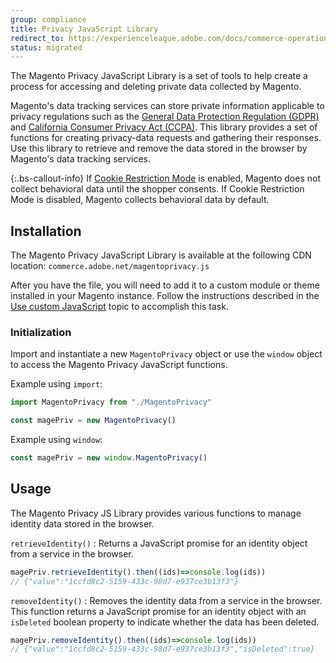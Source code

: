 ```yaml
---
group: compliance
title: Privacy JavaScript Library
redirect_to: https://experienceleague.adobe.com/docs/commerce-operations/security-and-compliance/privacy/javascript-library.html
status: migrated
---
```


<!-- TODO: Unpublish this topic and create a topic redirect to the adobe privacy js topic when the adobe privacy library is integrated with Magento -->

The Magento Privacy JavaScript Library is a set of tools to help create a process for accessing and deleting private data collected by Magento.

Magento's data tracking services can store private information applicable to privacy regulations such as the [General Data Protection Regulation (GDPR)][] and [California Consumer Privacy Act (CCPA)][].
This library provides a set of functions for creating privacy-data requests and gathering their responses.
Use this library to retrieve and remove the data stored in the browser by Magento's data tracking services.

{:.bs-callout-info}
If [Cookie Restriction Mode](https://docs.magento.com/m2/ce/user_guide/stores/compliance-cookie-restriction-mode.html) is enabled, Magento does not collect behavioral data until the shopper consents. If Cookie Restriction Mode is disabled, Magento collects behavioral data by default.

## Installation

The Magento Privacy JavaScript Library is available at the following CDN location: `commerce.adobe.net/magentoprivacy.js`

After you have the file, you will need to add it to a custom module or theme installed in your Magento instance.
Follow the instructions described in the [Use custom JavaScript][] topic to accomplish this task.

### Initialization

Import and instantiate a new `MagentoPrivacy` object or use the `window` object to access the Magento Privacy JavaScript functions.

Example using `import`:

```js
import MagentoPrivacy from "./MagentoPrivacy"

const magePriv = new MagentoPrivacy()
```

Example using `window`:

```js
const magePriv = new window.MagentoPrivacy()
```

## Usage

The Magento Privacy JS Library provides various functions to manage identity data stored in the browser.

`retrieveIdentity()`
: Returns a JavaScript promise for an identity object from a service in the browser.

  ```js
  magePriv.retrieveIdentity().then((ids)=>console.log(ids))
  // {"value":"1ccfd8c2-5159-433c-98d7-e937ce3b13f3"}
  ```

`removeIdentity()`
: Removes the identity data from a service in the browser.
  This function returns a JavaScript promise for an identity object with an `isDeleted` boolean property to indicate whether the data has been deleted.

  ```js
  magePriv.removeIdentity().then((ids)=>console.log(ids))
  // {"value":"1ccfd8c2-5159-433c-98d7-e937ce3b13f3","isDeleted":true}
  ```

[General Data Protection Regulation (GDPR)]: <{{ site.baseurl }}/compliance/privacy/gdpr.html>
[California Consumer Privacy Act (CCPA)]: <{{ site.baseurl }}/compliance/privacy/ccpa.html>
[Use custom JavaScript]: <{{ site.baseurl }}/guides/v2.3/javascript-dev-guide/javascript/custom_js.html>
